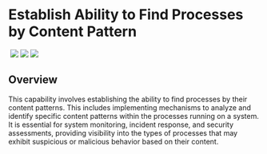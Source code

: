 # Establish Ability to Find Processes by Content Pattern
&nbsp;![](https://img.shields.io/badge/ID-C1406-blue)&nbsp;![](https://img.shields.io/badge/Phase-Preparation_%28P0001%29-blue)&nbsp;![](https://img.shields.io/badge/Category-Process-blue)
## Overview
This capability involves establishing the ability to find processes by their content patterns. This includes implementing mechanisms to analyze and identify specific content patterns within the processes running on a system. It is essential for system monitoring, incident response, and security assessments, providing visibility into the types of processes that may exhibit suspicious or malicious behavior based on their content.